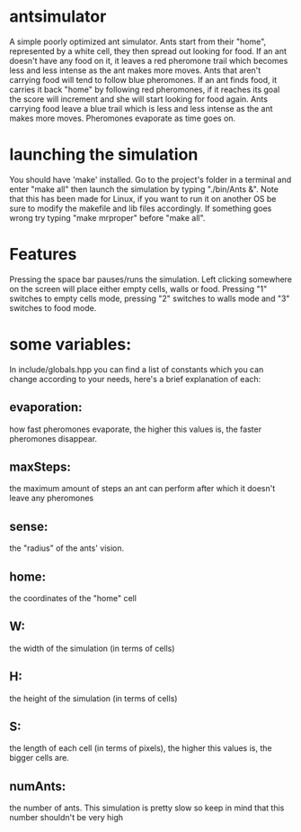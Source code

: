 # antsimulator
A simple poorly optimized ant simulator. Ants start from their "home", represented by a white cell, they then spread out looking for food.
If an ant doesn't have any food on it, it leaves a red pheromone trail which becomes less and less intense as the ant makes more moves. Ants that aren't
carrying food will tend to follow blue pheromones. 
If an ant finds food, it carries it back "home" by following red pheromones,
if it reaches its goal the score will increment and she will start looking for food again. Ants carrying food leave a blue trail which is less and less intense as the ant makes more moves.
Pheromones evaporate as time goes on.
# launching the simulation
You should have 'make' installed. Go to the project's folder in a terminal and enter "make all" then launch the simulation by typing "./bin/Ants &".
Note that this has been made for Linux, if you want to run it on another OS be sure to modify the makefile and lib files accordingly. If something goes wrong 
try typing "make mrproper" before "make all".
# Features
Pressing the space bar pauses/runs the simulation.
Left clicking somewhere on the screen will place either empty cells, walls or food.
Pressing "1" switches to empty cells mode, pressing "2" switches to walls mode and "3" switches to food mode.
# some variables:
In include/globals.hpp you can find a list of constants which you can change according to your needs, here's a brief explanation of each:
## evaporation:
how fast pheromones evaporate, the higher this values is, the faster pheromones disappear.
## maxSteps:
the maximum amount of steps an ant can perform after which it doesn't leave any pheromones
## sense:
the "radius" of the ants' vision.
## home:
the coordinates of the "home" cell
## W:
the width of the simulation (in terms of cells)
## H:
the height of the simulation (in terms of cells)
## S:
the length of each cell (in terms of pixels), the higher this values is, the bigger cells are.
## numAnts:
the number of ants. This simulation is pretty slow so keep in mind that this number shouldn't be very high
